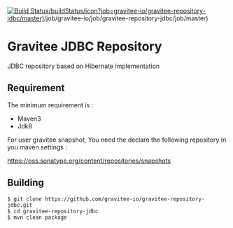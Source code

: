 [![Build Status](http://ci.gravitee.io)/buildStatus/icon?job=gravitee-io/gravitee-repository-jdbc/master)](http://ci.gravitee.io)/job/gravitee-io/job/gravitee-repository-jdbc/job/master)

# Gravitee JDBC Repository

JDBC repository based on Hibernate implementation

## Requirement

The minimum requirement is :
 * Maven3 
 * Jdk8

For user gravitee snapshot, You need the declare the following repository in you maven settings :

https://oss.sonatype.org/content/repositories/snapshots


## Building

```
$ git clone https://github.com/gravitee-io/gravitee-repository-jdbc.git
$ cd gravitee-repository-jdbc
$ mvn clean package
```
